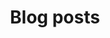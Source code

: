 ---
layout:   category
lang:     en
title:    Blog posts
excerpt:  List of my blog's English posts.
category: en
links:
 - path: "/blog/"
   text: "Blog"
---
